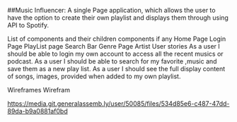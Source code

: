 ##Music Influencer:
A single Page application, which allows the user to have the option to create their own playlist and displays them through using API to Spotify.

List of components and their children components if any
Home Page
Login Page
PlayList page
Search Bar
Genre Page
Artist
User stories
As a user I should be able to login my own account to access all the recent musics or podcast.
As a user I should be able to search for my favorite ,music and save them as a new play list.
As a user I should see the full display content of songs, images, provided when added to my own playlist.

Wireframes
Wirefram

https://media.git.generalassemb.ly/user/50085/files/534d85e6-c487-47dd-89da-b9a0881af0bd
